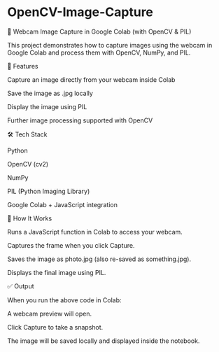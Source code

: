 # OpenCV-Image-Capture
📸 Webcam Image Capture in Google Colab (with OpenCV & PIL)

This project demonstrates how to capture images using the webcam in Google Colab and process them with OpenCV, NumPy, and PIL.

🚀 Features

Capture an image directly from your webcam inside Colab

Save the image as .jpg locally

Display the image using PIL

Further image processing supported with OpenCV

🛠️ Tech Stack

Python

OpenCV (cv2)

NumPy

PIL (Python Imaging Library)

Google Colab + JavaScript integration

📌 How It Works

Runs a JavaScript function in Colab to access your webcam.

Captures the frame when you click Capture.

Saves the image as photo.jpg (also re-saved as something.jpg).

Displays the final image using PIL.

✅ Output

When you run the above code in Colab:

A webcam preview will open.

Click Capture to take a snapshot.

The image will be saved locally and displayed inside the notebook.

